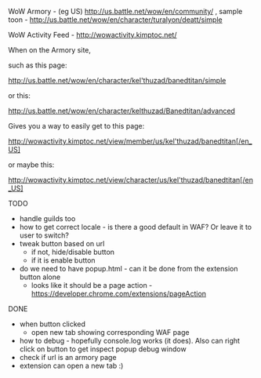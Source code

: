 
WoW Armory - (eg US) http://us.battle.net/wow/en/community/  , sample toon - http://us.battle.net/wow/en/character/turalyon/deatt/simple

WoW Activity Feed - http://wowactivity.kimptoc.net/

When on the Armory site,

such as this page:

http://us.battle.net/wow/en/character/kel'thuzad/banedtitan/simple

or this:

http://us.battle.net/wow/en/character/kelthuzad/Banedtitan/advanced


Gives you a way to easily get to this page:

http://wowactivity.kimptoc.net/view/member/us/kel'thuzad/banedtitan[/en_US]

or maybe this:

http://wowactivity.kimptoc.net/view/character/us/kel'thuzad/banedtitan[/en_US]



TODO

* handle guilds too
* how to get correct locale - is there a good default in WAF? Or leave it to user to switch?
* tweak button based on url
  * if not, hide/disable button
  * if it is enable button
* do we need to have popup.html - can it be done from the extension button alone
  * looks like it should be a page action - https://developer.chrome.com/extensions/pageAction

DONE

* when button clicked
  * open new tab showing corresponding WAF page
* how to debug - hopefully console.log works (it does). Also can right click on button to get inspect popup debug window
* check if url is an armory page
* extension can open a new tab :)
